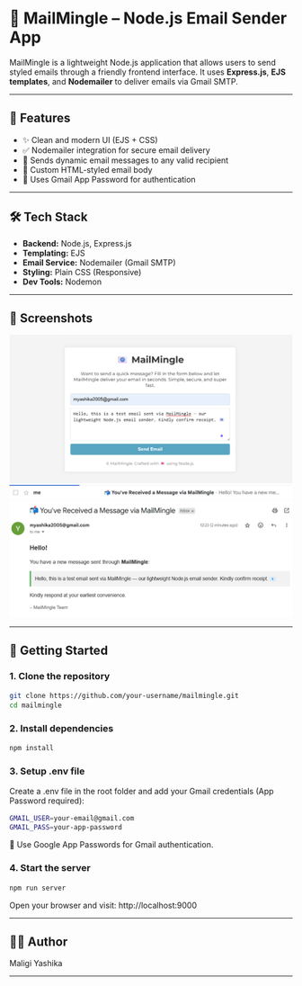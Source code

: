 # 📧 MailMingle – Node.js Email Sender App

MailMingle is a lightweight Node.js application that allows users to send styled emails through a friendly frontend interface. It uses **Express.js**, **EJS templates**, and **Nodemailer** to deliver emails via Gmail SMTP.

---

## 🚀 Features

- ✨ Clean and modern UI (EJS + CSS)
- ✅ Nodemailer integration for secure email delivery
- 📩 Sends dynamic email messages to any valid recipient
- 📄 Custom HTML-styled email body
- 🔐 Uses Gmail App Password for authentication

---

## 🛠️ Tech Stack

- **Backend:** Node.js, Express.js
- **Templating:** EJS
- **Email Service:** Nodemailer (Gmail SMTP)
- **Styling:** Plain CSS (Responsive)
- **Dev Tools:** Nodemon

---

## 📸 Screenshots

![alt text](<Screenshot 2025-07-17 122443.png>) ![alt text](<Screenshot 2025-07-17 122520.png>) ![alt text](<Screenshot 2025-07-17 122538.png>) 

---

## 🚀 Getting Started

### 1. Clone the repository

```bash
git clone https://github.com/your-username/mailmingle.git
cd mailmingle
```
### 2. Install dependencies
```bash
npm install
```

### 3. Setup .env file
Create a .env file in the root folder and add your Gmail credentials (App Password required):
```bash
GMAIL_USER=your-email@gmail.com
GMAIL_PASS=your-app-password
```
📌 Use Google App Passwords for Gmail authentication.

### 4. Start the server
```bash
npm run server
```
Open your browser and visit: http://localhost:9000

---

## 🧑‍💻 Author
Maligi Yashika

---